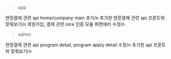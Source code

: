 


>app

현장결제 관련 api home/company main 추가/n
추가한 현장결제 관련 api 프론트와 맞춰보기/n
회원가입, 결제 관련 nice 인증 모듈 화면에러 수정/n

>admin

현장결제 관련 api program detail, program apply detail 수정/n
추가한 api 프론트와 맞춰보기/n

